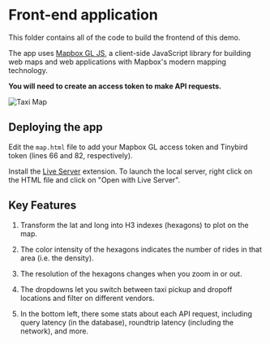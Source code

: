 # Front-end application

This folder contains all of the code to build the frontend of this demo.

The app uses [Mapbox GL JS](https://docs.mapbox.com/mapbox-gl-js/guides), a client-side JavaScript library for building web maps and web applications with Mapbox's modern mapping technology.

**You will need to create an access token to make API requests.**

![Taxi Map](../image.png)

## Deploying the app

Edit the `map.html` file to add your Mapbox GL access token and Tinybird token (lines 66 and 82, respectively).

Install the [Live Server](https://marketplace.visualstudio.com/items?itemName=ritwickdey.LiveServer) extension. To launch the local server, right click on the HTML file and click on "Open with Live Server".

## Key Features

1. Transform the lat and long into H3 indexes (hexagons) to plot on the map.

2. The color intensity of the hexagons indicates the number of rides in that area (i.e. the density).

3. The resolution of the hexagons changes when you zoom in or out.

4. The dropdowns let you switch between taxi pickup and dropoff locations and filter on different vendors.

5. In the bottom left, there some stats about each API request, including query latency (in the database), roundtrip latency (including the network), and more.
